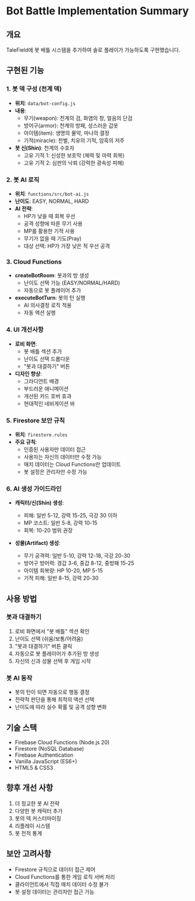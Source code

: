 # Bot Battle Implementation Summary

## 개요
TaleField에 봇 배틀 시스템을 추가하여 솔로 플레이가 가능하도록 구현했습니다.

## 구현된 기능

### 1. 봇 덱 구성 (천계 덱)
- **위치**: `data/bot-config.js`
- **내용**:
  - 무기(weapon): 천계의 검, 화염의 창, 얼음의 단검
  - 방어구(armor): 천계의 방패, 성스러운 갑옷
  - 아이템(item): 생명의 물약, 마나의 결정
  - 기적(miracle): 천벌, 치유의 기적, 암흑의 저주
- **봇 신(Shin)**: 천계의 수호자
  - 고유 기적 1: 신성한 보호막 (체력 및 마력 회복)
  - 고유 기적 2: 심판의 낙뢰 (강력한 광속성 피해)

### 2. 봇 AI 로직
- **위치**: `functions/src/bot-ai.js`
- **난이도**: EASY, NORMAL, HARD
- **AI 전략**:
  - HP가 낮을 때 회복 우선
  - 공격 성향에 따른 무기 사용
  - MP를 활용한 기적 사용
  - 무기가 없을 때 기도(Pray)
  - 대상 선택: HP가 가장 낮은 적 우선 공격

### 3. Cloud Functions
- **createBotRoom**: 봇과의 방 생성
  - 난이도 선택 가능 (EASY/NORMAL/HARD)
  - 자동으로 봇 플레이어 추가
- **executeBotTurn**: 봇의 턴 실행
  - AI 의사결정 로직 적용
  - 자동 액션 실행

### 4. UI 개선사항
- **로비 화면**:
  - 봇 배틀 섹션 추가
  - 난이도 선택 드롭다운
  - "봇과 대결하기" 버튼
- **디자인 향상**:
  - 그라디언트 배경
  - 부드러운 애니메이션
  - 개선된 카드 호버 효과
  - 현대적인 네비게이션 바

### 5. Firestore 보안 규칙
- **위치**: `firestore.rules`
- **주요 규칙**:
  - 인증된 사용자만 데이터 접근
  - 사용자는 자신의 데이터만 수정 가능
  - 매치 데이터는 Cloud Functions만 업데이트
  - 봇 설정은 관리자만 수정 가능

### 6. AI 생성 가이드라인
- **캐릭터/신(Shin) 생성**:
  - 피해: 일반 5-12, 강력 15-25, 극강 30 이하
  - MP 코스트: 일반 5-8, 강력 10-15
  - 회복: 10-20 범위 권장
  
- **성물(Artifact) 생성**:
  - 무기 공격력: 일반 5-10, 강력 12-18, 극강 20-30
  - 방어구 방어력: 경갑 3-6, 중갑 8-12, 중방패 15-25
  - 아이템 회복량: HP 10-20, MP 5-15
  - 기적 피해: 일반 8-15, 강력 20-30

## 사용 방법

### 봇과 대결하기
1. 로비 화면에서 "봇 배틀" 섹션 확인
2. 난이도 선택 (쉬움/보통/어려움)
3. "봇과 대결하기" 버튼 클릭
4. 자동으로 봇 플레이어가 추가된 방 생성
5. 자신의 신과 성물 선택 후 게임 시작

### 봇 AI 동작
- 봇의 턴이 되면 자동으로 행동 결정
- 전략적 판단을 통해 최적의 액션 선택
- 난이도에 따라 실수 확률 및 공격 성향 변화

## 기술 스택
- Firebase Cloud Functions (Node.js 20)
- Firestore (NoSQL Database)
- Firebase Authentication
- Vanilla JavaScript (ES6+)
- HTML5 & CSS3

## 향후 개선 사항
1. 더 정교한 봇 AI 전략
2. 다양한 봇 캐릭터 추가
3. 봇의 덱 커스터마이징
4. 리플레이 시스템
5. 봇 전적 통계

## 보안 고려사항
- Firestore 규칙으로 데이터 접근 제어
- Cloud Functions를 통한 게임 로직 서버 처리
- 클라이언트에서 직접 매치 데이터 수정 불가
- 봇 설정 데이터는 관리자만 접근 가능
